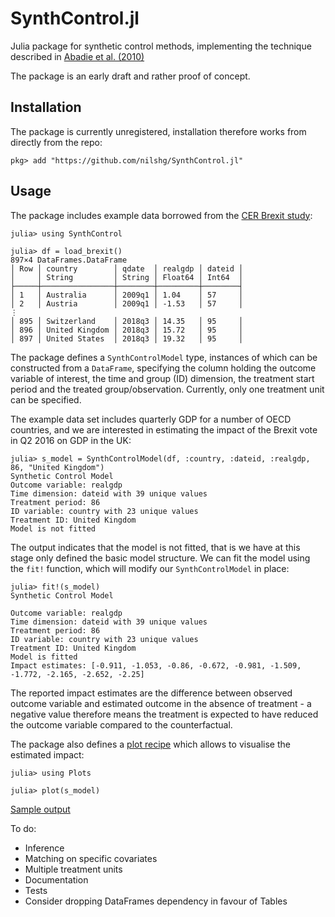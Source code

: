 # SynthControl.jl
Julia package for synthetic control methods, implementing the technique described in [Abadie et al. (2010)](https://economics.mit.edu/files/11859)

The package is an early draft and rather proof of concept.

## Installation

The package is currently unregistered, installation therefore works from directly
from the repo:

```
pkg> add "https://github.com/nilshg/SynthControl.jl"
```

## Usage

The package includes example data borrowed from the [CER Brexit study](
  https://www.cer.eu/insights/cost-brexit-june-2018):

```
julia> using SynthControl

julia> df = load_brexit()
897×4 DataFrames.DataFrame
│ Row │ country        │ qdate  │ realgdp │ dateid │
│     │ String         │ String │ Float64 │ Int64  │
├─────┼────────────────┼────────┼─────────┼────────┤
│ 1   │ Australia      │ 2009q1 │ 1.04    │ 57     │
│ 2   │ Austria        │ 2009q1 │ -1.53   │ 57     │
⋮
│ 895 │ Switzerland    │ 2018q3 │ 14.35   │ 95     │
│ 896 │ United Kingdom │ 2018q3 │ 15.72   │ 95     │
│ 897 │ United States  │ 2018q3 │ 19.32   │ 95     │
```

The package defines a `SynthControlModel` type, instances of which can be constructed
from a `DataFrame`, specifying the column holding the outcome variable of interest,
the time and group (ID) dimension, the treatment start period and the treated
group/observation. Currently, only one treatment unit can be specified.

The example data set includes quarterly GDP for a number of OECD countries, and
we are interested in estimating the impact of the Brexit vote in Q2 2016 on GDP
in the UK:

```
julia> s_model = SynthControlModel(df, :country, :dateid, :realgdp, 86, "United Kingdom")
Synthetic Control Model
Outcome variable: realgdp
Time dimension: dateid with 39 unique values
Treatment period: 86
ID variable: country with 23 unique values
Treatment ID: United Kingdom
Model is not fitted
```

The output indicates that the model is not fitted, that is we have at this stage
only defined the basic model structure. We can fit the model using the `fit!`
function, which will modify our `SynthControlModel` in place:

```
julia> fit!(s_model)
Synthetic Control Model

Outcome variable: realgdp
Time dimension: dateid with 39 unique values
Treatment period: 86
ID variable: country with 23 unique values
Treatment ID: United Kingdom
Model is fitted
Impact estimates: [-0.911, -1.053, -0.86, -0.672, -0.981, -1.509, -1.772, -2.165, -2.652, -2.25]
```

The reported impact estimates are the difference between observed outcome variable
and estimated outcome in the absence of treatment - a negative value therefore means
the treatment is expected to have reduced the outcome variable compared to the
counterfactual.

The package also defines a [plot recipe](https://github.com/JuliaPlots/RecipesBase.jl)
which allows to visualise the estimated impact:

```
julia> using Plots

julia> plot(s_model)
```
[Sample output](readme.png)

To do:
* Inference
* Matching on specific covariates
* Multiple treatment units
* Documentation
* Tests
* Consider dropping DataFrames dependency in favour of Tables
